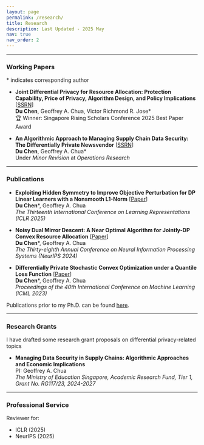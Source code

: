 ```yaml
---
layout: page
permalink: /research/
title: Research
description: Last Updated - 2025 May
nav: true
nav_order: 2
---
```


-------------

### **Working Papers**

\* indicates corresponding author

- **Joint Differential Privacy for Resource Allocation: Protection Capability, Price of Privacy, Algorithm Design, and Policy Implications**   [[SSRN](https://papers.ssrn.com/sol3/papers.cfm?abstract_id=5112521)]   
  **Du Chen**, Geoffrey A. Chua, Victor Richmond R. Jose\*    
🏆 Winner: Singapore Rising Scholars Conference 2025 Best Paper Award


- **An Algorithmic Approach to Managing Supply Chain Data Security: The Differentially Private Newsvendor**   [[SSRN](https://papers.ssrn.com/sol3/papers.cfm?abstract_id=4654269)]   
  **Du Chen**, Geoffrey A. Chua\*    
  Under _Minor Revision_ at _Operations Research_

-------------

### **Publications** 


- **Exploiting Hidden Symmetry to Improve Objective Perturbation for DP Linear Learners with a Nonsmooth L1-Norm**     [[Paper](https://openreview.net/forum?id=J863DxU7Sx)]   
 **Du Chen**\*, Geoffrey A. Chua    
 _The Thirteenth International Conference on Learning Representations (ICLR 2025)_ 

- **Noisy Dual Mirror Descent: A Near Optimal Algorithm for Jointly-DP Convex Resource Allocation**    [[Paper](https://openreview.net/forum?id=6ArNmbMpKF)]   
 **Du Chen**\*, Geoffrey A. Chua  
 _The Thirty-eighth Annual Conference on Neural Information Processing Systems (NeurIPS 2024)_  

- **Differentially Private Stochastic Convex Optimization under a Quantile Loss Function**    [[Paper](https://proceedings.mlr.press/v202/chen23d.html)]   
 **Du Chen**\*, Geoffrey A. Chua    
 _Proceedings of the 40th International Conference on Machine Learning (ICML 2023)_ 

Publications prior to my Ph.D. can be found [here](https://chendu2017.github.io/pub_before_phd/).





--------------

### **Research Grants**

I have drafted some research grant proposals on differential privacy-related topics

- **Managing Data Security in Supply Chains: Algorithmic Approaches and Economic Implications**   
 PI: Geoffrey A. Chua   
 _The Ministry of Education Singapore,  Academic Research Fund, Tier 1,  Grant No. RG117/23, 2024-2027_


--------------

### **Professional Service**

Reviewer for: 
- ICLR (2025)
- NeurIPS (2025)

















